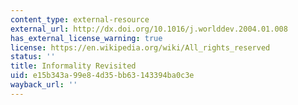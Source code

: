 ```yaml
---
content_type: external-resource
external_url: http://dx.doi.org/10.1016/j.worlddev.2004.01.008
has_external_license_warning: true
license: https://en.wikipedia.org/wiki/All_rights_reserved
status: ''
title: Informality Revisited
uid: e15b343a-99e8-4d35-bb63-143394ba0c3e
wayback_url: ''
---
```

